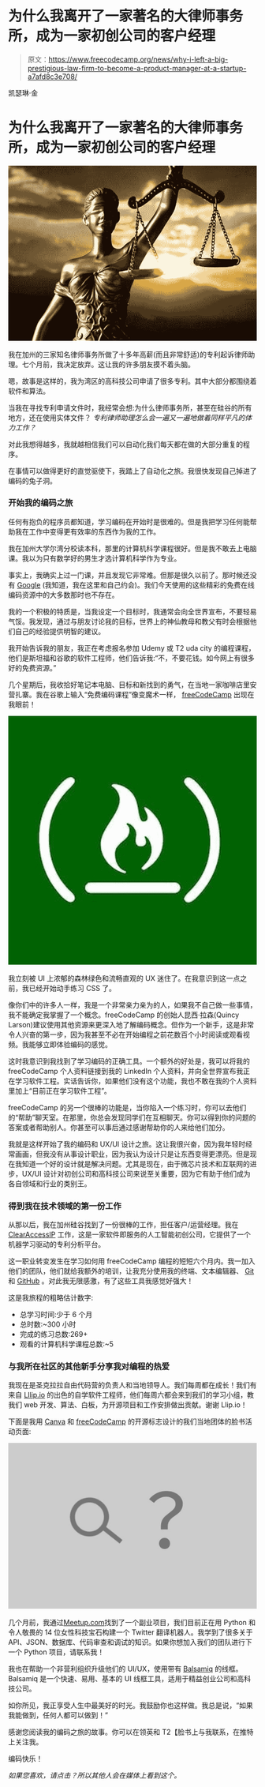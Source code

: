 # 为什么我离开了一家著名的大律师事务所，成为一家初创公司的客户经理

> 原文：<https://www.freecodecamp.org/news/why-i-left-a-big-prestigious-law-firm-to-become-a-product-manager-at-a-startup-a7afd8c3e708/>

凯瑟琳·金

# 为什么我离开了一家著名的大律师事务所，成为一家初创公司的客户经理

![PjFd-avTnu2XoPbGWXQBfLTxj9nNNqDLIi5C](img/2e6632c4608b2b5cea4a31abe270c98c.png)

我在加州的三家知名律师事务所做了十多年高薪(而且非常舒适)的专利起诉律师助理。七个月前，我决定放弃。这让我的许多朋友摸不着头脑。

嗯，故事是这样的，我为湾区的高科技公司申请了很多专利。其中大部分都围绕着软件和算法。

当我在寻找专利申请文件时，我经常会想:为什么律师事务所，甚至在硅谷的所有地方，还在使用实体文件？ *专利律师助理怎么会一遍又一遍地做着同样平凡的体力工作？*

对此我想得越多，我就越相信我们可以自动化我们每天都在做的大部分重复的程序。

在事情可以做得更好的直觉驱使下，我踏上了自动化之旅。我很快发现自己掉进了编码的兔子洞。

### 开始我的编码之旅

任何有抱负的程序员都知道，学习编码在开始时是很难的。但是我把学习任何能帮助我在工作中变得更有效率的东西作为我的工作。

我在加州大学尔湾分校读本科，那里的计算机科学课程很好。但是我不敢去上电脑课。我以为只有数学好的男生才选计算机科学作为专业。

事实上，我确实上过一门课，并且发现它非常难。但那是很久以前了。那时候还没有 [Google](https://www.google.com/) (我知道，我在这里和自己约会)。我们今天使用的这些精彩的免费在线编码资源中的大多数那时也不存在。

我的一个积极的特质是，当我设定一个目标时，我通常会向全世界宣布，不要轻易气馁。我发现，通过与朋友讨论我的目标，世界上的神仙教母和教父有时会根据他们自己的经验提供明智的建议。

我开始告诉我的朋友，我正在考虑报名参加 Udemy 或 T2 uda city 的编程课程，他们是斯坦福和谷歌的软件工程师，他们告诉我:“不，不要花钱。如今网上有很多好的免费资源。”

几个星期后，我收拾好笔记本电脑、目标和新找到的勇气，在当地一家咖啡店里安营扎寨。我在谷歌上输入“免费编码课程”像变魔术一样， [freeCodeCamp](https://www.freecodecamp.com/challenges/learn-how-free-code-camp-works) 出现在我眼前！

![d-aBoxY2m2bz8oPgb4kAYEKuoCt7bzzuJ9GB](img/ae2ea4d362103502a2fd87fa485f15ee.png)

我立刻被 UI 上浓郁的森林绿色和流畅直观的 UX 迷住了。在我意识到这一点之前，我已经开始动手练习 CSS 了。

像你们中的许多人一样，我是一个非常亲力亲为的人，如果我不自己做一些事情，我不能确定我掌握了一个概念。freeCodeCamp 的创始人昆西·拉森(Quincy Larson)建议使用其他资源来更深入地了解编码概念。但作为一个新手，这是非常令人兴奋的第一步，因为我甚至不必在开始编程之前花数百个小时阅读或观看视频。我能够立即体验编码的感觉。

这时我意识到我找到了学习编码的正确工具。一个额外的好处是，我可以将我的 freeCodeCamp 个人资料链接到我的 LinkedIn 个人资料，并向全世界宣布我正在学习软件工程。实话告诉你，如果他们没有这个功能，我也不敢在我的个人资料里加上“目前正在学习软件工程”。

freeCodeCamp 的另一个很棒的功能是，当你陷入一个练习时，你可以去他们的“帮助”聊天室。在那里，你总会发现同学们在互相聊天。你可以得到你的问题的答案或者帮助别人。你甚至可以事后通过感谢帮助你的人来给他们加分。

我就是这样开始了我的编码和 UX/UI 设计之旅。这让我很兴奋，因为我年轻时经常画画，但我没有从事设计职业，因为我认为设计只是让东西变得更漂亮。但是现在我知道一个好的设计就是解决问题。尤其是现在，由于微芯片技术和互联网的进步，UX/UI 设计对初创公司和高科技公司来说至关重要，因为它有助于他们成为各自领域和行业的类别王。

### 得到我在技术领域的第一份工作

从那以后，我在加州硅谷找到了一份很棒的工作，担任客户/运营经理。我在 [ClearAccessIP](https://clearaccessip.com/) 工作，这是一家软件即服务的人工智能初创公司，它提供了一个机器学习驱动的专利分析平台。

这一职业转变发生在学习如何用 freeCodeCamp 编程的短短六个月内。我一加入他们的团队，他们就给我额外的培训，让我充分使用我的终端、文本编辑器、 [Git](https://git-scm.com/) 和 [GitHub](https://github.com/) 。对此我无限感激，有了这些工具我感觉好强大！

这是我旅程的粗略估计数字:

*   总学习时间:少于 6 个月
*   总时数:~300 小时
*   完成的练习总数:269+
*   观看的计算机科学课程总数:~5

### 与我所在社区的其他新手分享我对编程的热爱

我现在是圣克拉拉自由代码营的负责人和当地领导人。我们每周都在成长！我们有来自 [Lllip.io](https://llip.io/) 的出色的自学软件工程师，他们每周六都会来到我们的学习小组，教我们 web 开发、算法、白板，为开源项目和工作安排做出贡献。谢谢 Llip.io！

下面是我用 [Canva](https://www.canva.com/) 和 [freeCodeCamp](https://www.freecodecamp.com/) 的开源标志设计的我们当地团体的脸书活动页面:

![not-found](img/dc147b93ecddff64ddf6ee1ebc042ef1.png)

几个月前，我通过[Meetup.com](https://www.meetup.com/Free-Code-Camp-SF/events/239602907/)找到了一个副业项目，我们目前正在用 Python 和令人敬畏的 14 位女性科技宝石构建一个 Twitter 翻译机器人。我学到了很多关于 API、JSON、数据库、代码审查和调试的知识。如果你想加入我们的团队进行下一个 Python 项目，请联系我！

我也在帮助一个非营利组织升级他们的 UI/UX，使用带有 [Balsamiq](https://balsamiq.com/) 的线框。Balsamiq 是一个快速、易用、基本的 UI 线框工具，适用于精益创业公司和高科技公司。

如你所见，我正享受人生中最美好的时光。我鼓励你也这样做。我总是说，“如果我能做到，任何人都可以做到！”

感谢您阅读我的编码之旅的故事。你可以在领英和 T2【脸书上与我联系，在推特上关注我。

编码快乐！

*如果您喜欢，请点击？所以其他人会在媒体上看到这个。*